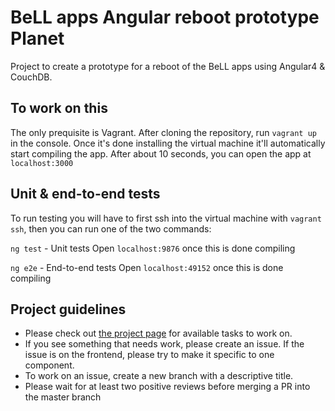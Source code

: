 # BeLL apps Angular reboot prototype **Planet**

Project to create a prototype for a reboot of the BeLL apps using Angular4 & CouchDB.

## To work on this

The only prequisite is Vagrant.  After cloning the repository, run `vagrant up` in the console.  Once it's done installing the virtual machine it'll automatically start compiling the app.  After about 10 seconds, you can open the app at `localhost:3000`

## Unit & end-to-end tests

To run testing you will have to first ssh into the virtual machine with `vagrant ssh`, then you can run one of the two commands:

`ng test` - Unit tests
Open `localhost:9876` once this is done compiling

`ng e2e` - End-to-end tests
Open `localhost:49152` once this is done compiling

## Project guidelines

* Please check out [the project page](https://github.com/ole-vi/planet/projects/1) for available tasks to work on.
* If you see something that needs work, please create an issue.  If the issue is on the frontend, please try to make it specific to one component.
* To work on an issue, create a new branch with a descriptive title.
* Please wait for at least two positive reviews before merging a PR into the master branch